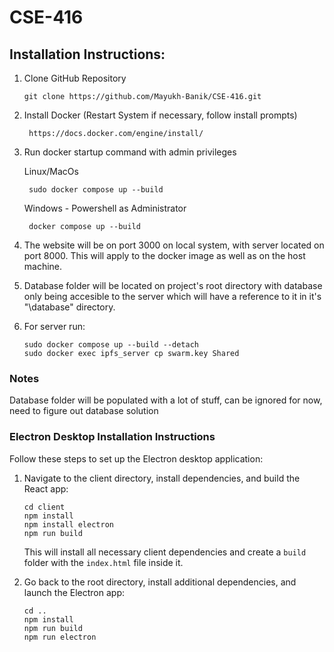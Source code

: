 # CSE-416

## Installation Instructions:

1. Clone GitHub Repository
    
    ```
    git clone https://github.com/Mayukh-Banik/CSE-416.git
    ```

2. Install Docker (Restart System if necessary, follow install prompts)
    
        https://docs.docker.com/engine/install/

3. Run docker startup command with admin privileges

    Linux/MacOs

        sudo docker compose up --build

    Windows - Powershell as Administrator

        docker compose up --build

4. The website will be on port 3000 on local system, with server located on port 8000.
This will apply to the docker image as well as on the host machine.

5. Database folder will be located on project's root directory with database only being accesible to the server which will have a reference to it in it's "\database" directory.

6. For server run:
   ```
   sudo docker compose up --build --detach
   sudo docker exec ipfs_server cp swarm.key Shared 
   ```

### Notes


Database folder will be populated with a lot of stuff, can be ignored for now, need to figure out database solution


### Electron Desktop Installation Instructions

Follow these steps to set up the Electron desktop application:

1. Navigate to the client directory, install dependencies, and build the React app:
    ```
    cd client
    npm install
    npm install electron
    npm run build
    ```
    This will install all necessary client dependencies and create a `build` folder with the `index.html` file inside it.

2. Go back to the root directory, install additional dependencies, and launch the Electron app:
    ```
    cd ..
    npm install
    npm run build
    npm run electron
    ```


